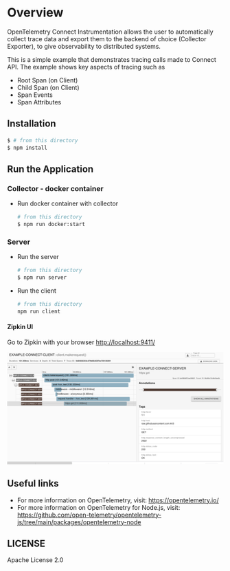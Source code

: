 # Overview

OpenTelemetry Connect Instrumentation allows the user to automatically collect trace data and export them to the backend of choice (Collector Exporter), to give observability to distributed systems.

This is a simple example that demonstrates tracing calls made to Connect API. The example shows key aspects of tracing such as
- Root Span (on Client)
- Child Span (on Client)
- Span Events
- Span Attributes

## Installation

```sh
$ # from this directory
$ npm install
```

## Run the Application

### Collector - docker container

 - Run docker container with collector

   ```sh
   # from this directory
   $ npm run docker:start
   ```

### Server

 - Run the server

   ```sh
   # from this directory
   $ npm run server
   ```

 - Run the client

   ```sh
   # from this directory
   npm run client
   ```

#### Zipkin UI
Go to Zipkin with your browser [http://localhost:9411/]()

<p align="center"><img src="images/trace1.png?raw=true"/></p>

## Useful links
- For more information on OpenTelemetry, visit: <https://opentelemetry.io/>
- For more information on OpenTelemetry for Node.js, visit: <https://github.com/open-telemetry/opentelemetry-js/tree/main/packages/opentelemetry-node>

## LICENSE

Apache License 2.0
